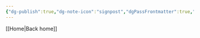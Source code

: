 ```yaml
---
{"dg-publish":true,"dg-note-icon":"signpost","dgPassFrontmatter":true,"noteIcon":"signpost","permalink":"/10-tags/santidade/","created":"2025-10-27T17:17:54.170+00:00","updated":"2025-10-27T17:18:03.160+00:00"}
---
```


[[Home\|Back home]]